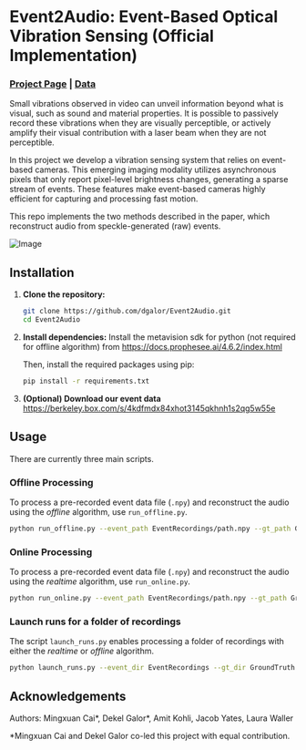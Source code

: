 #  Event2Audio: Event-Based Optical Vibration Sensing (Official Implementation)
### [Project Page](https://mingxuancai.github.io/event2audio/) | [Data](https://berkeley.box.com/s/4kdfmdx84xhot3145qkhnh1s2qg5w55e)

Small vibrations observed in video can unveil information beyond what is visual, such as sound and material properties. It is possible to passively record these vibrations when they are visually perceptible, or actively amplify their visual contribution with a laser beam when they are not perceptible.

In this project we develop a vibration sensing system that relies on event-based cameras. This emerging imaging modality utilizes asynchronous pixels that only report pixel-level brightness changes, generating a sparse stream of events. These features make event-based cameras highly efficient for capturing and processing fast motion.

This repo implements the two methods described in the paper, which reconstruct audio from speckle-generated (raw) events.

![Image](https://github.com/user-attachments/assets/493503b6-02e6-43a8-a5c1-d83b6fdc2222)

## Installation

1. **Clone the repository:**
   ```bash
   git clone https://github.com/dgalor/Event2Audio.git
   cd Event2Audio
   ```

2. **Install dependencies:**
   Install the metavision sdk for python (not required for offline algorithm) from https://docs.prophesee.ai/4.6.2/index.html
   
   Then, install the required packages using pip:
   ```bash
   pip install -r requirements.txt
   ```

3. **(Optional) Download our event data**
   https://berkeley.box.com/s/4kdfmdx84xhot3145qkhnh1s2qg5w55e
## Usage

There are currently three main scripts.

### Offline Processing

To process a pre-recorded event data file (`.npy`) and reconstruct the audio using the _offline_ algorithm, use `run_offline.py`.

```bash
python run_offline.py --event_path EventRecordings/path.npy --gt_path GroundTruth/path.wav --out_path Output/path.wav
```

### Online Processing

To process a pre-recorded event data file (`.npy`) and reconstruct the audio using the _realtime_ algorithm, use `run_online.py`.

```bash
python run_online.py --event_path EventRecordings/path.npy --gt_path GroundTruth/path.wav --out_path Output/path.wav
```

### Launch runs for a folder of recordings

The script `launch_runs.py` enables processing a folder of recordings with either the _realtime_ or _offline_ algorithm.

```bash
python launch_runs.py --event_dir EventRecordings --gt_dir GroundTruth --out_dir Output --mode online
```

## Acknowledgements

Authors: Mingxuan Cai*, Dekel Galor*, Amit Kohli, Jacob Yates, Laura Waller

*Mingxuan Cai and Dekel Galor co-led this project with equal contribution.
